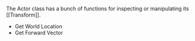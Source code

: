 The Actor class has a bunch of functions for inspecting or manipulating its [[Transform]].

- Get World Location
- Get Forward Vector

